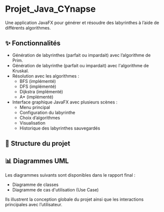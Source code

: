 # Projet_Java_CYnapse

Une application JavaFX pour générer et résoudre des labyrinthes à l’aide de différents algorithmes.

## ✨ Fonctionnalités

- Génération de labyrinthes (parfait ou impardait) avec l’algorithme de Prim.
- Génération de labyrinthe (parfait ou impardait) avec l'algorithme de Kruskal.
- Résolution avec les algorithmes :
  - BFS (implémenté)
  - DFS (implémenté)
  - Dijkstra (implémenté)
  - A* (implémenté)
- Interface graphique JavaFX avec plusieurs scènes :
  - Menu principal
  - Configuration du labyrinthe
  - Choix d’algorithmes
  - Visualisation
  - Historique des labyrinthes sauvegardés 

## 📁 Structure du projet

## 📊 Diagrammes UML

Les diagrammes suivants sont disponibles dans le rapport final :

- Diagramme de classes
- Diagramme de cas d'utilisation (Use Case)

Ils illustrent la conception globale du projet ainsi que les interactions principales avec l’utilisateur.

